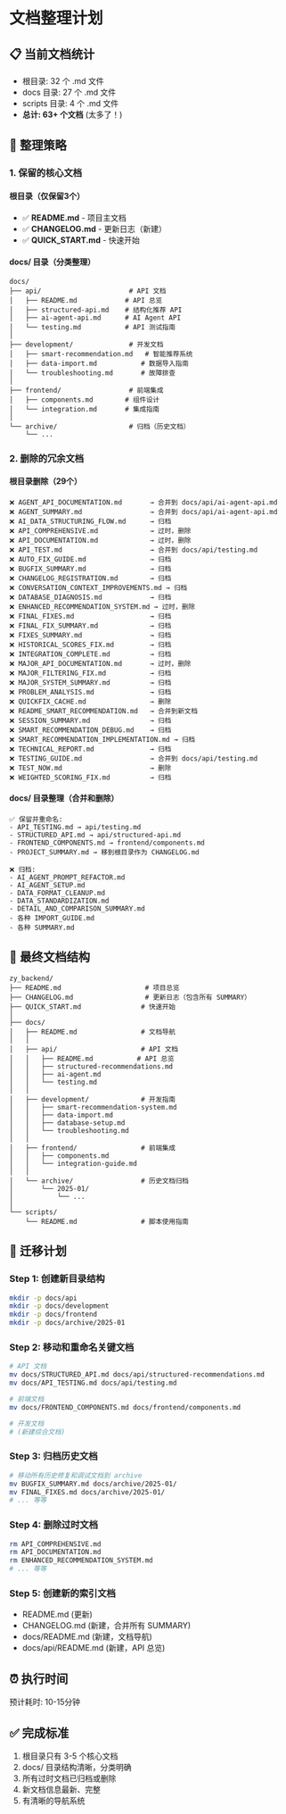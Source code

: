 # 文档整理计划

## 📋 当前文档统计
- 根目录: 32 个 .md 文件
- docs 目录: 27 个 .md 文件
- scripts 目录: 4 个 .md 文件
- **总计: 63+ 个文档** (太多了！)

## 🎯 整理策略

### 1. 保留的核心文档

#### 根目录（仅保留3个）
- ✅ **README.md** - 项目主文档
- ✅ **CHANGELOG.md** - 更新日志（新建）
- ✅ **QUICK_START.md** - 快速开始

#### docs/ 目录（分类整理）
```
docs/
├── api/                      # API 文档
│   ├── README.md            # API 总览
│   ├── structured-api.md    # 结构化推荐 API
│   ├── ai-agent-api.md      # AI Agent API
│   └── testing.md           # API 测试指南
│
├── development/              # 开发文档
│   ├── smart-recommendation.md   # 智能推荐系统
│   ├── data-import.md           # 数据导入指南
│   └── troubleshooting.md       # 故障排查
│
├── frontend/                 # 前端集成
│   ├── components.md        # 组件设计
│   └── integration.md       # 集成指南
│
└── archive/                  # 归档（历史文档）
    └── ...
```

### 2. 删除的冗余文档

#### 根目录删除（29个）
```
❌ AGENT_API_DOCUMENTATION.md       → 合并到 docs/api/ai-agent-api.md
❌ AGENT_SUMMARY.md                 → 合并到 docs/api/ai-agent-api.md
❌ AI_DATA_STRUCTURING_FLOW.md      → 归档
❌ API_COMPREHENSIVE.md             → 过时，删除
❌ API_DOCUMENTATION.md             → 过时，删除
❌ API_TEST.md                      → 合并到 docs/api/testing.md
❌ AUTO_FIX_GUIDE.md                → 归档
❌ BUGFIX_SUMMARY.md                → 归档
❌ CHANGELOG_REGISTRATION.md        → 归档
❌ CONVERSATION_CONTEXT_IMPROVEMENTS.md → 归档
❌ DATABASE_DIAGNOSIS.md            → 归档
❌ ENHANCED_RECOMMENDATION_SYSTEM.md → 过时，删除
❌ FINAL_FIXES.md                   → 归档
❌ FINAL_FIX_SUMMARY.md             → 归档
❌ FIXES_SUMMARY.md                 → 归档
❌ HISTORICAL_SCORES_FIX.md         → 归档
❌ INTEGRATION_COMPLETE.md          → 归档
❌ MAJOR_API_DOCUMENTATION.md       → 过时，删除
❌ MAJOR_FILTERING_FIX.md           → 归档
❌ MAJOR_SYSTEM_SUMMARY.md          → 归档
❌ PROBLEM_ANALYSIS.md              → 归档
❌ QUICKFIX_CACHE.md                → 删除
❌ README_SMART_RECOMMENDATION.md   → 合并到新文档
❌ SESSION_SUMMARY.md               → 归档
❌ SMART_RECOMMENDATION_DEBUG.md    → 归档
❌ SMART_RECOMMENDATION_IMPLEMENTATION.md → 归档
❌ TECHNICAL_REPORT.md              → 归档
❌ TESTING_GUIDE.md                 → 合并到 docs/api/testing.md
❌ TEST_NOW.md                      → 删除
❌ WEIGHTED_SCORING_FIX.md          → 归档
```

#### docs/ 目录整理（合并和删除）
```
✅ 保留并重命名:
- API_TESTING.md → api/testing.md
- STRUCTURED_API.md → api/structured-api.md
- FRONTEND_COMPONENTS.md → frontend/components.md
- PROJECT_SUMMARY.md → 移到根目录作为 CHANGELOG.md

❌ 归档:
- AI_AGENT_PROMPT_REFACTOR.md
- AI_AGENT_SETUP.md
- DATA_FORMAT_CLEANUP.md
- DATA_STANDARDIZATION.md
- DETAIL_AND_COMPARISON_SUMMARY.md
- 各种 IMPORT_GUIDE.md
- 各种 SUMMARY.md
```

## 📁 最终文档结构

```
zy_backend/
├── README.md                     # 项目总览
├── CHANGELOG.md                  # 更新日志（包含所有 SUMMARY）
├── QUICK_START.md               # 快速开始
│
├── docs/
│   ├── README.md                # 文档导航
│   │
│   ├── api/                     # API 文档
│   │   ├── README.md           # API 总览
│   │   ├── structured-recommendations.md
│   │   ├── ai-agent.md
│   │   └── testing.md
│   │
│   ├── development/             # 开发指南
│   │   ├── smart-recommendation-system.md
│   │   ├── data-import.md
│   │   ├── database-setup.md
│   │   └── troubleshooting.md
│   │
│   ├── frontend/                # 前端集成
│   │   ├── components.md
│   │   └── integration-guide.md
│   │
│   └── archive/                 # 历史文档归档
│       └── 2025-01/
│           └── ...
│
└── scripts/
    └── README.md                # 脚本使用指南
```

## 🔄 迁移计划

### Step 1: 创建新目录结构
```bash
mkdir -p docs/api
mkdir -p docs/development
mkdir -p docs/frontend
mkdir -p docs/archive/2025-01
```

### Step 2: 移动和重命名关键文档
```bash
# API 文档
mv docs/STRUCTURED_API.md docs/api/structured-recommendations.md
mv docs/API_TESTING.md docs/api/testing.md

# 前端文档
mv docs/FRONTEND_COMPONENTS.md docs/frontend/components.md

# 开发文档
# (新建综合文档)
```

### Step 3: 归档历史文档
```bash
# 移动所有历史修复和调试文档到 archive
mv BUGFIX_SUMMARY.md docs/archive/2025-01/
mv FINAL_FIXES.md docs/archive/2025-01/
# ... 等等
```

### Step 4: 删除过时文档
```bash
rm API_COMPREHENSIVE.md
rm API_DOCUMENTATION.md
rm ENHANCED_RECOMMENDATION_SYSTEM.md
# ... 等等
```

### Step 5: 创建新的索引文档
- README.md (更新)
- CHANGELOG.md (新建，合并所有 SUMMARY)
- docs/README.md (新建，文档导航)
- docs/api/README.md (新建，API 总览)

## ⏰ 执行时间
预计耗时: 10-15分钟

## ✅ 完成标准
1. 根目录只有 3-5 个核心文档
2. docs/ 目录结构清晰，分类明确
3. 所有过时文档已归档或删除
4. 新文档信息最新、完整
5. 有清晰的导航系统
